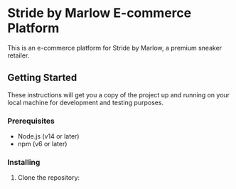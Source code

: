 # Stride by Marlow E-commerce Platform

This is an e-commerce platform for Stride by Marlow, a premium sneaker retailer.

## Getting Started

These instructions will get you a copy of the project up and running on your local machine for development and testing purposes.

### Prerequisites

- Node.js (v14 or later)
- npm (v6 or later)

### Installing

1. Clone the repository:

